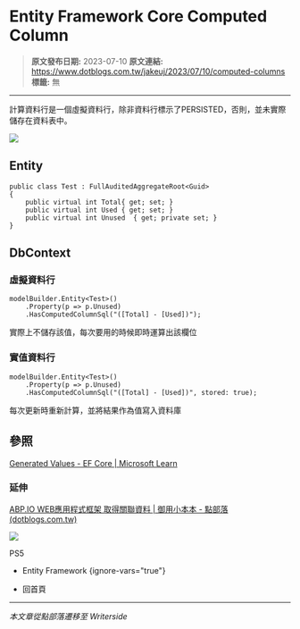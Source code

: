 # Entity Framework Core Computed Column

> **原文發布日期:** 2023-07-10
> **原文連結:** https://www.dotblogs.com.tw/jakeuj/2023/07/10/computed-columns
> **標籤:** 無

---

計算資料行是一個虛擬資料行，除非資料行標示了PERSISTED，否則，並未實際儲存在資料表中。

![](https://dotblogsfile.blob.core.windows.net/user/小小朱/26095bf3-f412-4159-96eb-8c45ddcb47bf/1688983414.png.png)

## Entity

```
public class Test : FullAuditedAggregateRoot<Guid>
{
    public virtual int Total{ get; set; }
    public virtual int Used { get; set; }
    public virtual int Unused  { get; private set; }
}
```

## DbContext

### 虛擬資料行

```
modelBuilder.Entity<Test>()
    .Property(p => p.Unused)
    .HasComputedColumnSql("([Total] - [Used])");
```

實際上不儲存該值，每次要用的時候即時運算出該欄位

### 實值資料行

```
modelBuilder.Entity<Test>()
    .Property(p => p.Unused)
    .HasComputedColumnSql("([Total] - [Used])", stored: true);
```

每次更新時重新計算，並將結果作為值寫入資料庫

## 參照

[Generated Values - EF Core | Microsoft Learn](https://learn.microsoft.com/en-us/ef/core/modeling/generated-properties?tabs=data-annotations#computed-columns)

### 延伸

[ABP.IO WEB應用程式框架 取得關聯資料 | 御用小本本 - 點部落 (dotblogs.com.tw)](https://dotblogs.com.tw/jakeuj/2022/10/25/abp-ef-With-Details-Async)

![](https://card.psnprofiles.com/1/jakeuj.png)

PS5

* Entity Framework
{ignore-vars="true"}

* 回首頁

---

*本文章從點部落遷移至 Writerside*
